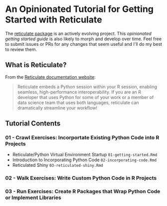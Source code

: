 # An Opinionated Tutorial for Getting Started with Reticulate 

The [reticulate package](https://github.com/rstudio/reticulate) is an actively evolving project. This _opinionated getting started guide_ is also likely to morph and develop over time. Feel free to submit issues or PRs for any changes that seem useful and I'll do my best to review them. 

## What is Reticulate?

From the [Reticulate documentation website](https://rstudio.github.io/reticulate/index.html):

> Reticulate embeds a Python session within your R session, enabling seamless, high-performance interoperability. If you are an R developer that uses Python for some of your work or a member of data science team that uses both languages, reticulate can dramatically streamline your workflow!


## Tutorial Contents

### 01 - Crawl Exercises: Incorportate Existing Python Code into R Projects

- Reticulate/Python Virtual Environment Startup `01-getting-started.Rmd`
- Introduction to Incorporating Python Code `02-incorporating-code.Rmd`
- Reticulated Shiny `03-reticulated-shiny.Rmd`

### 02 - Walk Exercises: Write Custom Python Code in R Projects

### 03 - Run Exercises: Create R Packages that Wrap Python Code or Implement Libraries

